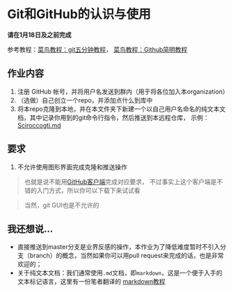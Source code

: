 # Git和GitHub的认识与使用

**请在1月18日及之前完成**

参考教程：[菜鸟教程：git五分钟教程](https://www.runoob.com/w3cnote/git-five-minutes-tutorial.html)，
[菜鸟教程：Github简明教程](https://www.runoob.com/w3cnote/git-guide.html)

## 作业内容

1. 注册 GitHub 帐号，并将用户名发送到群内（用于将各位加入本organization）
2. （选做）自己创立一个repo，并添加点什么到库中
3. 将本repo克隆到本地，并在本文件夹下新建一个以自己用户名命名的纯文本文档，其中记录你用到的git命令行指令，然后推送到本远程仓库，
示例：[Sciroccogti.md](https://github.com/seu-labview/Vision-Course-2020/blob/master/1-github/Sciroccogti.md)

## 要求

1. 不允许使用图形界面完成克隆和推送操作
> 也就是说不能用[GitHub客户端](https://desktop.github.com/)完成对应要求，
不过事实上这个客户端是不错的入门方式，所以你可以下载下来试试看

> 当然，git GUI也是不允许的

## 我还想说...

* 直接推送到master分支是业界反感的操作，本作业为了降低难度暂时不引入分支（branch）的概念，当然如果你可以用pull request来完成的话，也是非常欢迎的；
* 关于纯文本文档：我们通常使用`.md`文档，即`markdown`，这是一个便于入手的文本标记语言，这里有一份笔者翻译的
[markdown教程](https://github.com/seuite/seuite-docs/blob/master/Reference/MarkdownReference.md)
